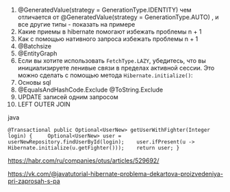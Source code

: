 1. @GeneratedValue(strategy = GenerationType.IDENTITY) чем отличается от @GeneratedValue(strategy = GenerationType.AUTO) , и все другие типы - показать на примере 
2. Какие приемы в hibernate помогают избежать проблемы n + 1
3. Как с помощью нативного запроса избежать проблемы n + 1
4.  @Batchsize
5. @EntityGraph
6. Если вы хотите использовать `FetchType.LAZY`, убедитесь, что вы инициализируете ленивые связи в пределах активной сессии. Это можно сделать с помощью метода `Hibernate.initialize()`:
7. Основы sql
8. @EqualsAndHashCode.Exclude   @ToString.Exclude
9. UPDATE записей одним запросом
10. LEFT OUTER JOIN 

java

`@Transactional public Optional<UserNew> getUserWithFighter(Integer login) {     Optional<UserNew> user = userNewRepository.findUserById(login);    user.ifPresent(u -> Hibernate.initialize(u.getFighter()));    return user; }`


https://habr.com/ru/companies/otus/articles/529692/

https://vk.com/@javatutorial-hibernate-problema-dekartova-proizvedeniya-pri-zaprosah-s-pa
